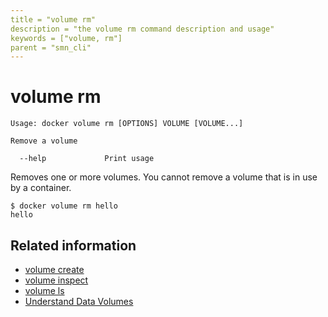 ```yaml
---
title = "volume rm"
description = "the volume rm command description and usage"
keywords = ["volume, rm"]
parent = "smn_cli"
---
```


# volume rm

    Usage: docker volume rm [OPTIONS] VOLUME [VOLUME...]

    Remove a volume

      --help             Print usage

Removes one or more volumes. You cannot remove a volume that is in use by a container.

    $ docker volume rm hello
    hello

## Related information

* [volume create](volume_create.md)
* [volume inspect](volume_inspect.md)
* [volume ls](volume_ls.md)
* [Understand Data Volumes](../../userguide/containers/dockervolumes.md)